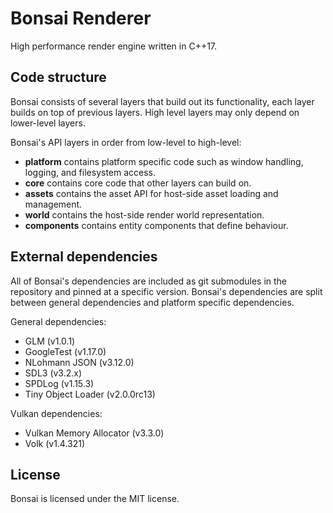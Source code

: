 # Bonsai Renderer

High performance render engine written in C++17.

## Code structure

Bonsai consists of several layers that build out its functionality, each layer builds on top of previous layers.
High level layers may only depend on lower-level layers.

Bonsai's API layers in order from low-level to high-level:

- **platform** contains platform specific code such as window handling, logging, and filesystem access.
- **core** contains core code that other layers can build on.
- **assets** contains the asset API for host-side asset loading and management.
- **world** contains the host-side render world representation.
- **components** contains entity components that define behaviour.

## External dependencies

All of Bonsai's dependencies are included as git submodules in the repository and pinned at a specific
version. Bonsai's dependencies are split between general dependencies and platform specific dependencies.

General dependencies:

- GLM (v1.0.1)
- GoogleTest (v1.17.0)
- NLohmann JSON (v3.12.0)
- SDL3 (v3.2.x)
- SPDLog (v1.15.3)
- Tiny Object Loader (v2.0.0rc13)

Vulkan dependencies:

- Vulkan Memory Allocator (v3.3.0)
- Volk (v1.4.321)

## License

Bonsai is licensed under the MIT license.
